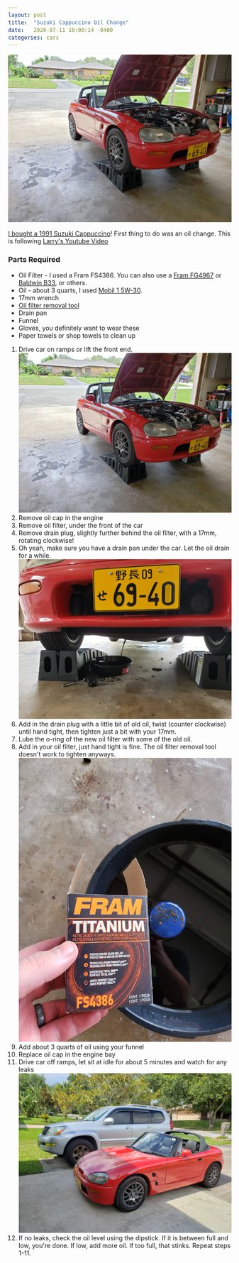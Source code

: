 ```yaml
---
layout: post
title:  "Suzuki Cappuccino Oil Change"
date:   2020-07-11 10:00:14 -0400
categories: cars
---
```


![Oil](/images/cap/1.jpg)


[I bought a 1991 Suzuki Cappuccino](https://rskelton.com/drive-cool-cars-on-a-budget/)! First thing to do was an oil change. This is following [Larry's Youtube Video](https://www.youtube.com/watch?v=4M3r7QcHHKA)

### Parts Required
* Oil Filter - I used a Fram FS4386. You can also use a [Fram FG4967](https://amzn.to/2W5Qmje) or [Baldwin B33](https://amzn.to/3292e7S), or others.
* Oil - about 3 quarts, I used [Mobil 1 5W-30](https://amzn.to/328lP8o).
* 17mm wrench
* [Oil filter removal tool](https://amzn.to/3276yEI)
* Drain pan
* Funnel
* Gloves, you definitely want to wear these
* Paper towels or shop towels to clean up

1. Drive car on ramps or lift the front end.
![Oil](/images/cap/1.jpg)
2. Remove oil cap in the engine
3. Remove oil filter, under the front of the car
4. Remove drain plug, slightly further behind the oil filter, with a 17mm, rotating clockwise!
5. Oh yeah, make sure you have a drain pan under the car. Let the oil drain for a while.
![Oil](/images/cap/2.jpg)
6. Add in the drain plug with a little bit of old oil, twist (counter clockwise) until hand tight, then tighten just a bit with your 17mm.
7. Lube the o-ring of the new oil filter with some of the old oil.
8. Add in your oil filter, just hand tight is fine. The oil filter removal tool doesn't work to tighten anyways.
![Oil](/images/cap/3.jpg)
9. Add about 3 quarts of oil using your funnel
10. Replace oil cap in the engine bay
11. Drive car off ramps, let sit at idle for about 5 minutes and watch for any leaks
![Oil](/images/cap/4.jpg)
11. If no leaks, check the oil level using the dipstick. If it is between full and low, you're done. If low, add more oil. If too full, that stinks. Repeat steps 1-11.
